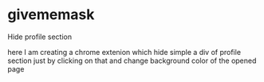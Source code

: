 givememask
==========

Hide profile section

here I am creating a chrome extenion which hide simple a div of profile section just by clicking on that and change background color of the opened page
